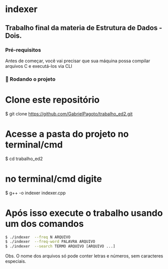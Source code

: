 # indexer

## Trabalho final da materia de Estrutura de Dados - Dois.

### Pré-requisitos

Antes de começar, você vai precisar que sua máquina possa compilar arquivos C e executá-los via CLI

### 🎲 Rodando o projeto

# Clone este repositório

$ git clone <https://github.com/GabrielPagoto/trabalho_ed2.git>

# Acesse a pasta do projeto no terminal/cmd

$ cd trabalho_ed2

# no terminal/cmd digite

$ g++ -o indexer indexer.cpp

# Após isso execute o trabalho usando um dos comandos

```bash
$ ./indexer  --freq N ARQUIVO
$ ./indexer  --freq-word PALAVRA ARQUIVO
$ ./indexer  --search TERMO ARQUIVO [ARQUIVO ...]
```

Obs. O nome dos arquivos só pode conter letras e números, sem caracteres especiais.
